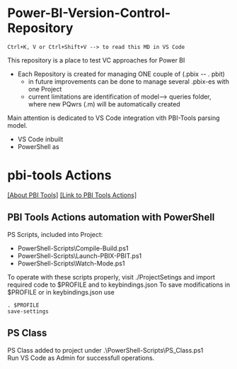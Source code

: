# Power-BI-Version-Control-Repository
``` 
Ctrl+K, V or Ctrl+Shift+V --> to read this MD in VS Code 
```

This repository is a place to test VC approaches for Power BI
* Each Repository is created for managing ONE couple of (.pbix -- . pbit)
    * in future improvements can be done to manage several .pbix-es with one Project
    * current limitations are identification of model--> queries folder, where new PQwrs (.m) will be automatically created


Main attention is dedicated to VS Code integration vith PBI-Tools parsing model.
* VS Code inbuilt 
* PowerShell as 

# pbi-tools Actions 
[[About PBI Tools]](https://pbi.tools/)
[[Link to PBI Tools Actions]](https://toolkit.action-bi.com/pbi-tools/usage.html)

## PBI Tools Actions automation with PowerShell

PS Scripts, included into Project:
* PowerShell-Scripts\Compile-Build.ps1
* PowerShell-Scripts\Launch-PBIX-PBIT.ps1
* PowerShell-Scripts\Watch-Mode.ps1

To operate with these scripts properly, visit ./ProjectSetings and import required code to $PROFILE and to keybindings.json
To save modifications in $PROFILE or in keybindings.json use
```
. $PROFILE
save-settings
``` 

## PS Class
PS Class added to project under .\PowerShell-Scripts\PS_Class.ps1  <br>
Run VS Code as Admin for successfull operations.